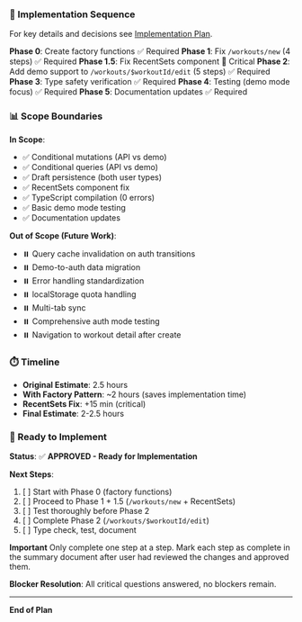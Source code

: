 ### 🎯 Implementation Sequence

For key details and decisions see [Implementation Plan](./unified-route-implementation-plan.md).

**Phase 0**: Create factory functions ✅ Required
**Phase 1**: Fix `/workouts/new` (4 steps) ✅ Required
**Phase 1.5**: Fix RecentSets component 🚨 Critical
**Phase 2**: Add demo support to `/workouts/$workoutId/edit` (5 steps) ✅ Required
**Phase 3**: Type safety verification ✅ Required
**Phase 4**: Testing (demo mode focus) ✅ Required
**Phase 5**: Documentation updates ✅ Required

### 📊 Scope Boundaries

**In Scope**:
- ✅ Conditional mutations (API vs demo)
- ✅ Conditional queries (API vs demo)
- ✅ Draft persistence (both user types)
- ✅ RecentSets component fix
- ✅ TypeScript compilation (0 errors)
- ✅ Basic demo mode testing
- ✅ Documentation updates

**Out of Scope (Future Work)**:
- ⏸️ Query cache invalidation on auth transitions
- ⏸️ Demo-to-auth data migration
- ⏸️ Error handling standardization
- ⏸️ localStorage quota handling
- ⏸️ Multi-tab sync
- ⏸️ Comprehensive auth mode testing
- ⏸️ Navigation to workout detail after create

### ⏱️ Timeline

- **Original Estimate**: 2.5 hours
- **With Factory Pattern**: ~2 hours (saves implementation time)
- **RecentSets Fix**: +15 min (critical)
- **Final Estimate**: 2-2.5 hours

### 🚀 Ready to Implement

**Status**: ✅ **APPROVED - Ready for Implementation**

**Next Steps**:
1. [ ] Start with Phase 0 (factory functions)
2. [ ] Proceed to Phase 1 + 1.5 (`/workouts/new` + RecentSets)
3. [ ] Test thoroughly before Phase 2
4. [ ] Complete Phase 2 (`/workouts/$workoutId/edit`)
5. [ ] Type check, test, document

**Important**
Only complete one step at a step. Mark each step as complete in the summary document after user had reviewed the changes and approved them.

**Blocker Resolution**: All critical questions answered, no blockers remain.

---

**End of Plan**

